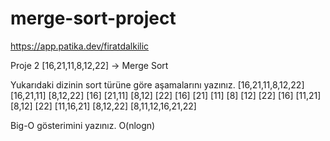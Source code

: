 # merge-sort-project
https://app.patika.dev/firatdalkilic


Proje 2
[16,21,11,8,12,22] -> Merge Sort

Yukarıdaki dizinin sort türüne göre aşamalarını yazınız.
[16,21,11,8,12,22]
[16,21,11] [8,12,22]
[16] [21,11] [8,12] [22]
[16] [21] [11] [8] [12] [22]
[16] [11,21] [8,12] [22]
[11,16,21] [8,12,22]
[8,11,12,16,21,22]

Big-O gösterimini yazınız.
O(nlogn)
